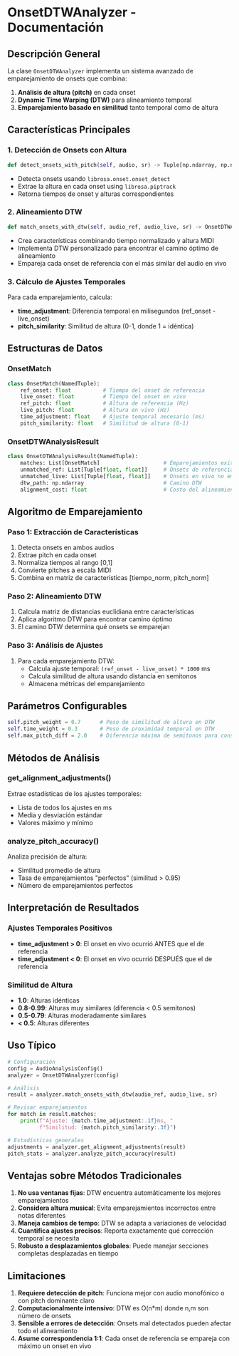 # OnsetDTWAnalyzer - Documentación

## Descripción General

La clase `OnsetDTWAnalyzer` implementa un sistema avanzado de emparejamiento de onsets que combina:

1. **Análisis de altura (pitch)** en cada onset
2. **Dynamic Time Warping (DTW)** para alineamiento temporal
3. **Emparejamiento basado en similitud** tanto temporal como de altura

## Características Principales

### 1. Detección de Onsets con Altura
```python
def detect_onsets_with_pitch(self, audio, sr) -> Tuple[np.ndarray, np.ndarray]
```
- Detecta onsets usando `librosa.onset.onset_detect`
- Extrae la altura en cada onset using `librosa.piptrack`
- Retorna tiempos de onset y alturas correspondientes

### 2. Alineamiento DTW
```python
def match_onsets_with_dtw(self, audio_ref, audio_live, sr) -> OnsetDTWAnalysisResult
```
- Crea características combinando tiempo normalizado y altura MIDI
- Implementa DTW personalizado para encontrar el camino óptimo de alineamiento
- Empareja cada onset de referencia con el más similar del audio en vivo

### 3. Cálculo de Ajustes Temporales
Para cada emparejamiento, calcula:
- **time_adjustment**: Diferencia temporal en milisegundos (ref_onset - live_onset)
- **pitch_similarity**: Similitud de altura (0-1, donde 1 = idéntica)

## Estructuras de Datos

### OnsetMatch
```python
class OnsetMatch(NamedTuple):
    ref_onset: float          # Tiempo del onset de referencia
    live_onset: float         # Tiempo del onset en vivo
    ref_pitch: float          # Altura de referencia (Hz)
    live_pitch: float         # Altura en vivo (Hz)
    time_adjustment: float    # Ajuste temporal necesario (ms)
    pitch_similarity: float   # Similitud de altura (0-1)
```

### OnsetDTWAnalysisResult
```python
class OnsetDTWAnalysisResult(NamedTuple):
    matches: List[OnsetMatch]                    # Emparejamientos exitosos
    unmatched_ref: List[Tuple[float, float]]     # Onsets de referencia no emparejados
    unmatched_live: List[Tuple[float, float]]    # Onsets en vivo no emparejados
    dtw_path: np.ndarray                         # Camino DTW
    alignment_cost: float                        # Costo del alineamiento
```

## Algoritmo de Emparejamiento

### Paso 1: Extracción de Características
1. Detecta onsets en ambos audios
2. Extrae pitch en cada onset
3. Normaliza tiempos al rango [0,1]
4. Convierte pitches a escala MIDI
5. Combina en matriz de características [tiempo_norm, pitch_norm]

### Paso 2: Alineamiento DTW
1. Calcula matriz de distancias euclidiana entre características
2. Aplica algoritmo DTW para encontrar camino óptimo
3. El camino DTW determina qué onsets se emparejan

### Paso 3: Análisis de Ajustes
1. Para cada emparejamiento DTW:
   - Calcula ajuste temporal: `(ref_onset - live_onset) * 1000` ms
   - Calcula similitud de altura usando distancia en semitonos
   - Almacena métricas del emparejamiento

## Parámetros Configurables

```python
self.pitch_weight = 0.7      # Peso de similitud de altura en DTW
self.time_weight = 0.3       # Peso de proximidad temporal en DTW
self.max_pitch_diff = 2.0    # Diferencia máxima de semitonos para considerar match
```

## Métodos de Análisis

### get_alignment_adjustments()
Extrae estadísticas de los ajustes temporales:
- Lista de todos los ajustes en ms
- Media y desviación estándar
- Valores máximo y mínimo

### analyze_pitch_accuracy()
Analiza precisión de altura:
- Similitud promedio de altura
- Tasa de emparejamientos "perfectos" (similitud > 0.95)
- Número de emparejamientos perfectos

## Interpretación de Resultados

### Ajustes Temporales Positivos
- **time_adjustment > 0**: El onset en vivo ocurrió ANTES que el de referencia
- **time_adjustment < 0**: El onset en vivo ocurrió DESPUÉS que el de referencia

### Similitud de Altura
- **1.0**: Alturas idénticas
- **0.8-0.99**: Alturas muy similares (diferencia < 0.5 semitonos)
- **0.5-0.79**: Alturas moderadamente similares
- **< 0.5**: Alturas diferentes

## Uso Típico

```python
# Configuración
config = AudioAnalysisConfig()
analyzer = OnsetDTWAnalyzer(config)

# Análisis
result = analyzer.match_onsets_with_dtw(audio_ref, audio_live, sr)

# Revisar emparejamientos
for match in result.matches:
    print(f"Ajuste: {match.time_adjustment:.1f}ms, "
          f"Similitud: {match.pitch_similarity:.3f}")

# Estadísticas generales
adjustments = analyzer.get_alignment_adjustments(result)
pitch_stats = analyzer.analyze_pitch_accuracy(result)
```

## Ventajas sobre Métodos Tradicionales

1. **No usa ventanas fijas**: DTW encuentra automáticamente los mejores emparejamientos
2. **Considera altura musical**: Evita emparejamientos incorrectos entre notas diferentes
3. **Maneja cambios de tempo**: DTW se adapta a variaciones de velocidad
4. **Cuantifica ajustes precisos**: Reporta exactamente qué corrección temporal se necesita
5. **Robusto a desplazamientos globales**: Puede manejar secciones completas desplazadas en tiempo

## Limitaciones

1. **Requiere detección de pitch**: Funciona mejor con audio monofónico o con pitch dominante claro
2. **Computacionalmente intensivo**: DTW es O(n*m) donde n,m son número de onsets
3. **Sensible a errores de detección**: Onsets mal detectados pueden afectar todo el alineamiento
4. **Asume correspondencia 1:1**: Cada onset de referencia se empareja con máximo un onset en vivo
